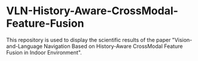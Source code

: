 # VLN-History-Aware-CrossModal-Feature-Fusion
This repository is used to display the scientific results of the paper "Vision-and-Language Navigation Based on History-Aware CrossModal  Feature Fusion in Indoor Environment".
